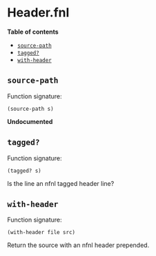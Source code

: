 # Header.fnl

**Table of contents**

- [`source-path`](#source-path)
- [`tagged?`](#tagged)
- [`with-header`](#with-header)

## `source-path`
Function signature:

```
(source-path s)
```

**Undocumented**

## `tagged?`
Function signature:

```
(tagged? s)
```

Is the line an nfnl tagged header line?

## `with-header`
Function signature:

```
(with-header file src)
```

Return the source with an nfnl header prepended.


<!-- Generated with Fenneldoc v1.0.1
     https://gitlab.com/andreyorst/fenneldoc -->
